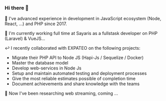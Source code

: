 ### Hi there 👋


🔭 I've advanced experience in development in JavaScript ecosystem (Node, React, ...) and PHP since 2017.

💼 I'm currently working full time at Sayaris as a fullstask developer on PHP (Laravel) & VueJS...

↩️ I recently collaborated with EXPATEO on the following projects:
 - Migrate their PHP API to Node JS (Hapi-Js / Sequelize / Docker)
 - Master the database model
 - Develop web-services in Node Js
 - Setup and maintain automated testing and deployment processes
 - Give the most reliable estimates possible of completion time
 - Document achievements and share knowledge with the teams

🤔 Now I've been researching web streaming, coming ...
